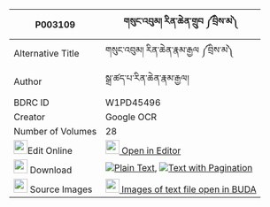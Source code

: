 |P003109|གསུང་འབུམ། རིན་ཆེན་གྲུབ ༼བྲིས་མ༽ 
| --- | --- 
|Alternative Title |གསུང་འབུམ། རིན་ཆེན་རྣམ་རྒྱལ ༼བྲིས་མ༽
|Author| སྒྲ་ཚད་པ་རིན་ཆེན་རྣམ་རྒྱལ།
|BDRC ID | W1PD45496
|Creator | Google OCR
|Number of Volumes| 28
|<img width="25" src="https://img.icons8.com/color/25/000000/edit-property.png">Edit Online| [<img width="25" src="https://avatars.githubusercontent.com/u/45091458?s=200&v=4"> Open in Editor](http://editor.openpecha.org/P003109)
|<img width="25" src="https://img.icons8.com/fluent/48/000000/download-2.png"/>  Download | [![](https://img.icons8.com/color/20/000000/txt.png)Plain Text](https://github.com/Openpecha/P003109/releases/download/v2/sungbum_rinchen_drub_drima_plain_P003109.zip), [![](https://img.icons8.com/color/20/000000/txt.png)Text with Pagination](https://github.com/Openpecha/P003109/releases/download/v2/sungbum_rinchen_drub_drima_pages_P003109.zip)
|<img width="25" src="https://img.icons8.com/plasticine/100/000000/pictures-folder.png"/>  Source Images | [<img width="25" src="https://library.bdrc.io/icons/BUDA-small.svg"> Images of text file open in BUDA](https://library.bdrc.io/show/bdr:W1PD45496)